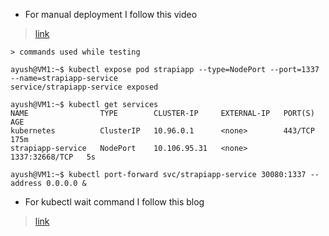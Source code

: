 


- For manual deployment I follow this video
> [link](https://www.youtube.com/watch?v=aiMl6hM538w)
```
> commands used while testing

ayush@VM1:~$ kubectl expose pod strapiapp --type=NodePort --port=1337 --name=strapiapp-service 
service/strapiapp-service exposed

ayush@VM1:~$ kubectl get services
NAME                TYPE        CLUSTER-IP     EXTERNAL-IP   PORT(S)          AGE
kubernetes          ClusterIP   10.96.0.1      <none>        443/TCP          175m
strapiapp-service   NodePort    10.106.95.31   <none>        1337:32668/TCP   5s

ayush@VM1:~$ kubectl port-forward svc/strapiapp-service 30080:1337 --address 0.0.0.0 &
```

- For kubectl wait command I follow this blog
> [link](https://kubernetes.io/docs/reference/kubectl/generated/kubectl_wait/)